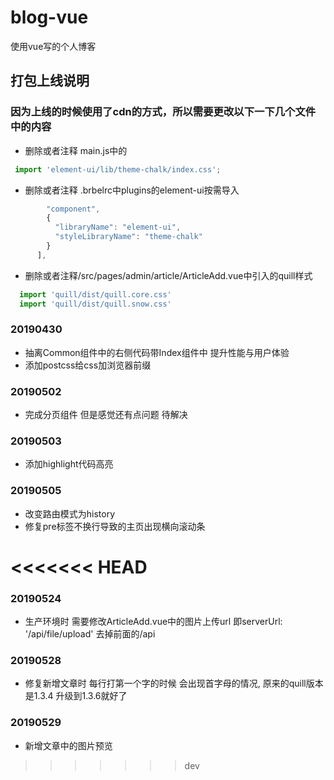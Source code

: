 # blog-vue
使用vue写的个人博客

## 打包上线说明
### 因为上线的时候使用了cdn的方式，所以需要更改以下一下几个文件中的内容
- 删除或者注释 main.js中的
 ```javascript
  import 'element-ui/lib/theme-chalk/index.css';
 ```
- 删除或者注释 .brbelrc中plugins的element-ui按需导入
```javascript
        "component",
        {
          "libraryName": "element-ui",
          "styleLibraryName": "theme-chalk"
        }
      ],
``` 
- 删除或者注释/src/pages/admin/article/ArticleAdd.vue中引入的quill样式
```javascript
  import 'quill/dist/quill.core.css'
  import 'quill/dist/quill.snow.css'
```
### 20190430
- 抽离Common组件中的右侧代码带Index组件中 提升性能与用户体验
- 添加postcss给css加浏览器前缀

### 20190502
- 完成分页组件 但是感觉还有点问题 待解决

### 20190503
- 添加highlight代码高亮

### 20190505
- 改变路由模式为history  
- 修复pre标签不换行导致的主页出现横向滚动条

<<<<<<< HEAD
=======
### 20190524
- 生产环境时 需要修改ArticleAdd.vue中的图片上传url 即serverUrl: '/api/file/upload'  去掉前面的/api

### 20190528
- 修复新增文章时 每行打第一个字的时候 会出现首字母的情况, 原来的quill版本是1.3.4 升级到1.3.6就好了

### 20190529
- 新增文章中的图片预览
>>>>>>> dev
